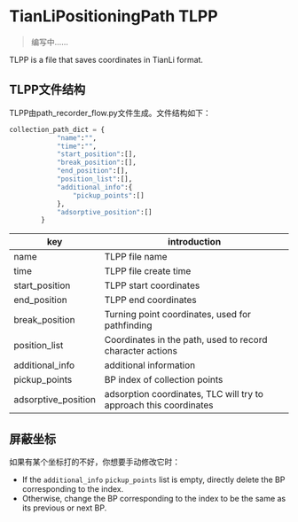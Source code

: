 # TianLiPositioningPath TLPP

> 编写中……

TLPP is a file that saves coordinates in TianLi format.

## TLPP文件结构

TLPP由path_recorder_flow.py文件生成。文件结构如下：

```python
collection_path_dict = {
            "name":"",
            "time":"",
            "start_position":[],
            "break_position":[],
            "end_position":[],
            "position_list":[],
            "additional_info":{
                "pickup_points":[]
            },
            "adsorptive_position":[]
        }
```

| key                 | introduction                                                      |
| ------------------- | ----------------------------------------------------------------- |
| name                | TLPP file name                                                    |
| time                | TLPP file create time                                             |
| start_position      | TLPP start coordinates                                            |
| end_position        | TLPP end coordinates                                              |
| break_position      | Turning point coordinates, used for pathfinding                   |
| position_list       | Coordinates in the path, used to record character actions         |
| additional_info     | additional information                                            |
| pickup_points       | BP index of collection points                                     |
| adsorptive_position | adsorption coordinates, TLC will try to approach this coordinates |

## 屏蔽坐标

如果有某个坐标打的不好，你想要手动修改它时：

- If the `additional_info` `pickup_points` list is empty, directly delete the BP corresponding to the index.
- Otherwise, change the BP corresponding to the index to be the same as its previous or next BP.
